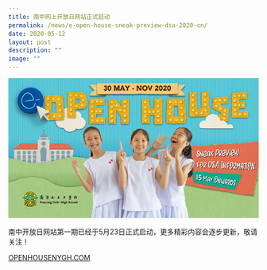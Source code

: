 ```yaml
---
title: 南中网上开放日网站正式启动
permalink: /news/e-open-house-sneak-preview-dsa-2020-cn/
date: 2020-05-12
layout: post
description: ""
image: ""
---
```

![](/images/eweb_dsabanner-825x460_0.png)

南中开放日网站第一期已经于5月23日正式启动，更多精彩内容会逐步更新，敬请关注！

[OPENHOUSENYGH.COM](http://openhousenygh.com/)